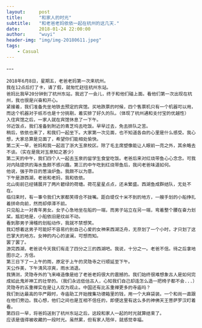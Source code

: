 ```yaml
---
layout:     post
title:      "和家人的时光"
subtitle:   "和老爸老妈依依一起在杭州的这几天."
date:       2018-01-24 22:00:00
author:     "wuyi"
header-img: "img/img-20180611.jpeg"
tags:
    - Casual
---
```


<p id = "build"></p>
---

    2018年6月8日，星期五，老爸老妈第一次来杭州。
    我在12点后打了卡，请了假，就匆忙赶往杭州东站。
    爸妈比我早20分钟到了杭州东站，我迟了一会儿，终于和他们碰上面。看他们第一次出现在杭州，我也很是兴奋和开心。
    紧接着，我们准备先坐地铁去预定的宾馆。买地跌票的时候，四个售票机只有一个机器可以用，而这个机器对于纸币也是十分挑剔，着实排了好久的队。（体现了杭州通和支付宝的优越性）
    入住宾馆之后，一家人就在宾馆休息了一下午。
    邻近饭点，我们准备到附近的青芝坞去吃饭。早早过去，免去排队之苦。
    稍后，依依也来了，和我们一起坐下。大家第一次见面，也不知道各自的心里是什么感受。我心想，大家总算是见面了，希望你们能相处愉快。
    第二天一早，爸妈和我一起逛了浙大玉泉校区。除了毛主席塑像能让人眼前一亮之外，其余略去不谈。（实在是我对玉泉知之甚少）
    第二天的中午，我们四个人一起去玉泉的留学生食堂吃饭。老爸后来对红烧带鱼心心念念。可我对内陆提供的海水鱼颇不感兴趣。第三的中午吃到红烧带鱼后，我问老爸味道如何。
    他说，强于昨日的葱油炉鱼。我颇不以为意。
    下午是游西湖，老爸和老妈，我和依依。
    北山街前已经铺展开了两片碧绿的荷塘。荷花星星点点，还未繁盛。西湖鱼成群结队，无处不在。
    临归来时，有一事令我们大家都笑得合不拢嘴。距白堤仅十米不到的地方，一艘手划的小船挣扎着拼命向前，然而却停滞不前。
    只见船上一对青年男女。女子心急地坐在船的一端，而男子站立在另一端，弯着整个腰在奋力划桨。尴尬地是，小船依旧是纹丝不动。
    看到那男子滑稽的划船动作，我就不禁想笑。
    我幻想着这男子可能好不容易约到自己心爱的女神来西湖泛舟，无奈划了一个小时，才只划了这巴掌大的地方。女神的内心的波澜，可想而知。
    罢了罢了。
    游完西湖，老爸说今天我们有走了四分之三的西湖吧。我说，十分之一。老爸不信。待之后拿地图示之，方信。
    第三日下了一上午的雨，原定于上午的灵隐寺之行顺延至下午。
    天公作美，下午清风凉爽，雨水消退。
    我猜测，灵隐寺外的飞来峰造像是给了老爸老妈很大的震撼的。我们始终很难想象古人是如何完成如此鬼斧神工的壮举的。（我们永远低估古人，心知我们自己却连怎么造一把椅子都不会...）
    灵隐寺的五重禅实在是让人叹为观止。中国还有比五重禅更多的寺庙吗？
    我们到达最高的华严殿时，寺庙助工开始搜集功德箱里的钱，用一个大麻袋装。一个和尚一直跟在他们旁边。我心想，他们之间也是互相不信任的，即便这里有这么多的神佛天王菩萨罗汉盯着看。
    第四日一早，将爸妈送到了杭州东站之后，这段和家人一起的时光就算结束了。
    应该是值得被收藏的一段时光。虽然累，但有家人陪伴，就感觉幸福。
